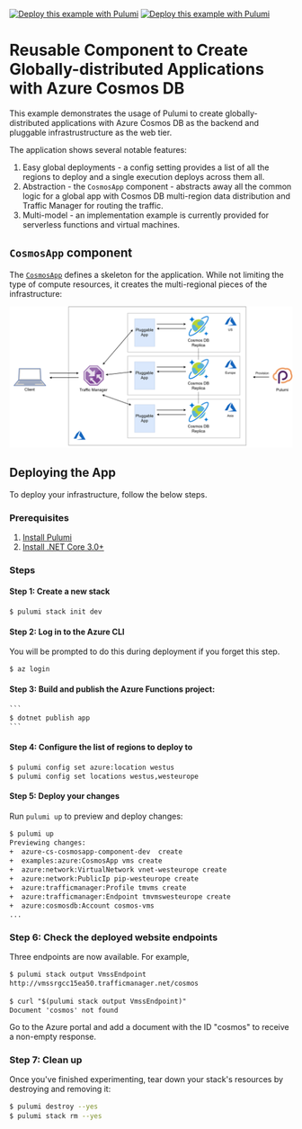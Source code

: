 [![Deploy this example with Pulumi](https://get.pulumi.com/new/button.svg)](https://app.pulumi.com/new?template=https://github.com/pulumi/examples/blob/master/classic-azure-cs-cosmosapp-component/README.md#gh-light-mode-only)
[![Deploy this example with Pulumi](https://get.pulumi.com/new/button-light.svg)](https://app.pulumi.com/new?template=https://github.com/pulumi/examples/blob/master/classic-azure-cs-cosmosapp-component/README.md#gh-dark-mode-only)

# Reusable Component to Create Globally-distributed Applications with Azure Cosmos DB

This example demonstrates the usage of Pulumi to create globally-distributed applications with Azure Cosmos DB as the backend and pluggable infrastrustructure as the web tier.

The application shows several notable features:

1. Easy global deployments - a config setting provides a list of all the regions to deploy and a single execution deploys across them all.
2. Abstraction - the `CosmosApp` component - abstracts away all the common logic for a global app with Cosmos DB multi-region data distribution and Traffic Manager for routing the traffic.
3. Multi-model - an implementation example is currently provided for serverless functions and virtual machines.

## `CosmosApp` component

The [`CosmosApp`](CosmosApp.cs) defines a skeleton for the application. While not limiting the type of compute resources, it creates the multi-regional pieces of the infrastructure:

![Cosmos App](https://github.com/mikhailshilkov/pulumi-cosmos/raw/master/pictures/globalapp.png)

## Deploying the App

To deploy your infrastructure, follow the below steps.

### Prerequisites

1. [Install Pulumi](https://www.pulumi.com/docs/get-started/install/)
2. [Install .NET Core 3.0+](https://dotnet.microsoft.com/download)

### Steps

#### Step 1: Create a new stack

```
$ pulumi stack init dev
```

#### Step 2: Log in to the Azure CLI

You will be prompted to do this during deployment if you forget this step.

```
$ az login
```

#### Step 3: Build and publish the Azure Functions project:

    ```
    $ dotnet publish app
    ```

#### Step 4: Configure the list of regions to deploy to

```
$ pulumi config set azure:location westus
$ pulumi config set locations westus,westeurope
```

#### Step 5: Deploy your changes

Run `pulumi up` to preview and deploy changes:

```
$ pulumi up
Previewing changes:
+  azure-cs-cosmosapp-component-dev  create
+  examples:azure:CosmosApp vms create
+  azure:network:VirtualNetwork vnet-westeurope create
+  azure:network:PublicIp pip-westeurope create
+  azure:trafficmanager:Profile tmvms create
+  azure:trafficmanager:Endpoint tmvmswesteurope create
+  azure:cosmosdb:Account cosmos-vms
...
```

### Step 6: Check the deployed website endpoints

Three endpoints are now available. For example,

```
$ pulumi stack output VmssEndpoint
http://vmssrgcc15ea50.trafficmanager.net/cosmos

$ curl "$(pulumi stack output VmssEndpoint)"
Document 'cosmos' not found
```

Go to the Azure portal and add a document with the ID "cosmos" to receive a non-empty response.

### Step 7: Clean up

Once you've finished experimenting, tear down your stack's resources by destroying and removing it:

```bash
$ pulumi destroy --yes
$ pulumi stack rm --yes
```
